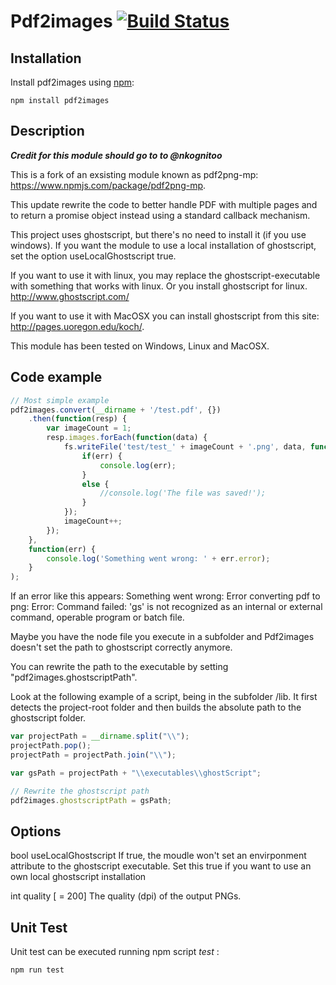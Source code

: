 # Pdf2images [![Build Status](https://travis-ci.org/PiXy79/pdf2images.svg?branch=master)](https://travis-ci.org/PiXy79/pdf2images)

## Installation

Install pdf2images using [npm](http://npmjs.org/):

```
npm install pdf2images
```

## Description

***Credit for this module should go to to @nkognitoo***

This is a fork of an exsisting module known as pdf2png-mp: https://www.npmjs.com/package/pdf2png-mp.  

This update rewrite the code to better handle PDF with multiple pages and to return a promise object instead using a standard callback mechanism.

This project uses ghostscript, but there's no need to install it (if you use windows).
If you want the module to use a local installation of ghostscript, set the option useLocalGhostscript true.

If you want to use it with linux, you may replace the ghostscript-executable with something that works with linux.
Or you install ghostscript for linux.
http://www.ghostscript.com/

If you want to use it with MacOSX you can install ghostscript from this site: http://pages.uoregon.edu/koch/.

This module has been tested on Windows, Linux and MacOSX.

## Code example

```javascript
// Most simple example
pdf2images.convert(__dirname + '/test.pdf', {})
	.then(function(resp) {
		var imageCount = 1;
		resp.images.forEach(function(data) {
			fs.writeFile('test/test_' + imageCount + '.png', data, function(err) {
				if(err) {
					console.log(err);
				}
				else {
					//console.log('The file was saved!');
				}
			});
			imageCount++;
		});	
	},
	function(err) {
		console.log('Something went wrong: ' + err.error); 
	}
);
```
If an error like this appears:
Something went wrong: Error converting pdf to png: Error: Command failed: 'gs' is not recognized as an internal or external command, operable program or batch file.

Maybe you have the node file you execute in a subfolder and Pdf2images doesn't set  the path to ghostscript correctly anymore.

You can rewrite the path to the executable by setting "pdf2images.ghostscriptPath".

Look at the following example of a script, being in the subfolder /lib.
It first detects the project-root folder and then builds the absolute path to the ghostscript folder.

```javascript
var projectPath = __dirname.split("\\");
projectPath.pop();
projectPath = projectPath.join("\\");

var gsPath = projectPath + "\\executables\\ghostScript";

// Rewrite the ghostscript path
pdf2images.ghostscriptPath = gsPath;
```

## Options

bool useLocalGhostscript
	If true, the moudle won't set an envirponment attribute to the ghostscript executable.
	Set this true if you want to use an own local ghostscript installation

int quality [ = 200]
	The quality (dpi) of the output PNGs.

## Unit Test

Unit test can be executed running npm script *test* :

```
npm run test
```

